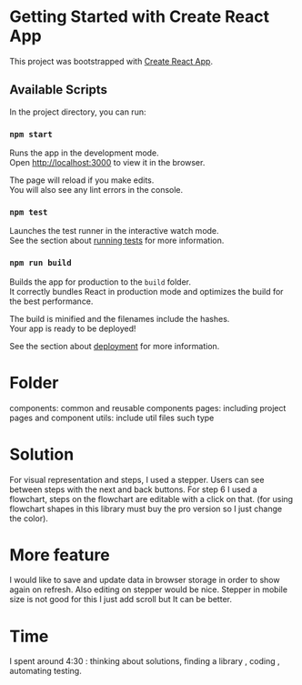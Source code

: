 # Getting Started with Create React App

This project was bootstrapped with [Create React App](https://github.com/facebook/create-react-app).

## Available Scripts

In the project directory, you can run:

### `npm start`

Runs the app in the development mode.\
Open [http://localhost:3000](http://localhost:3000) to view it in the browser.

The page will reload if you make edits.\
You will also see any lint errors in the console.

### `npm test`

Launches the test runner in the interactive watch mode.\
See the section about [running tests](https://facebook.github.io/create-react-app/docs/running-tests) for more information.

### `npm run build`

Builds the app for production to the `build` folder.\
It correctly bundles React in production mode and optimizes the build for the best performance.

The build is minified and the filenames include the hashes.\
Your app is ready to be deployed!

See the section about [deployment](https://facebook.github.io/create-react-app/docs/deployment) for more information.

# Folder

components: common and reusable components
pages: including project pages and component
utils: include util files such type

# Solution

For visual representation and steps, I used a stepper. Users can see between steps with the next and back buttons.
For step 6 I used a flowchart, steps on the flowchart are editable with a click on that.
(for using flowchart shapes in this library must buy the pro version so I just change the color).
  
# More feature
I would like to save and update data in browser storage in order to show again on refresh.
Also editing on stepper would be nice.
Stepper in mobile size is not good for this I just add scroll but It can be better.

# Time
I spent around 4:30 :  thinking about solutions,  finding a library , coding ,  automating testing.
